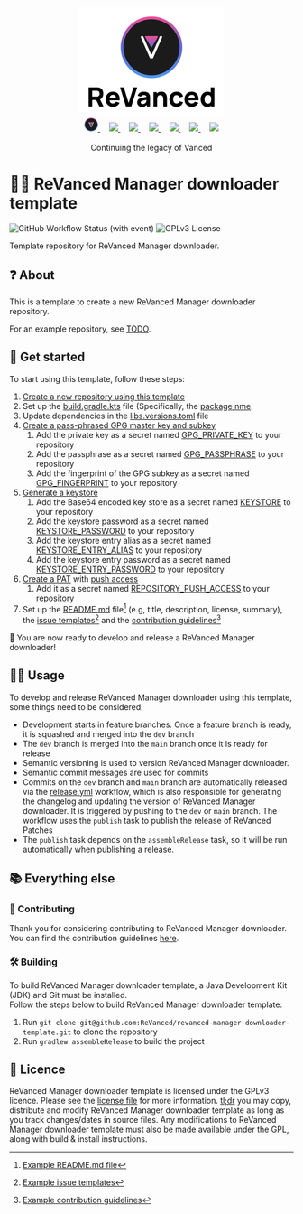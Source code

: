 <p align="center">
  <picture>
    <source
      width="256px"
      media="(prefers-color-scheme: dark)"
      srcset="assets/revanced-headline/revanced-headline-vertical-dark.svg"
    >
    <img 
      width="256px"
      src="assets/revanced-headline/revanced-headline-vertical-light.svg"
    >
  </picture>
  <br>
  <a href="https://revanced.app/">
     <picture>
         <source height="24px" media="(prefers-color-scheme: dark)" srcset="assets/revanced-logo/revanced-logo.svg" />
         <img height="24px" src="assets/revanced-logo/revanced-logo.svg" />
     </picture>
   </a>&nbsp;&nbsp;&nbsp;
   <a href="https://github.com/ReVanced">
       <picture>
           <source height="24px" media="(prefers-color-scheme: dark)" srcset="https://i.ibb.co/dMMmCrW/Git-Hub-Mark.png" />
           <img height="24px" src="https://i.ibb.co/9wV3HGF/Git-Hub-Mark-Light.png" />
       </picture>
   </a>&nbsp;&nbsp;&nbsp;
   <a href="http://revanced.app/discord">
       <picture>
           <source height="24px" media="(prefers-color-scheme: dark)" srcset="https://user-images.githubusercontent.com/13122796/178032563-d4e084b7-244e-4358-af50-26bde6dd4996.png" />
           <img height="24px" src="https://user-images.githubusercontent.com/13122796/178032563-d4e084b7-244e-4358-af50-26bde6dd4996.png" />
       </picture>
   </a>&nbsp;&nbsp;&nbsp;
   <a href="https://reddit.com/r/revancedapp">
       <picture>
           <source height="24px" media="(prefers-color-scheme: dark)" srcset="https://user-images.githubusercontent.com/13122796/178032351-9d9d5619-8ef7-470a-9eec-2744ece54553.png" />
           <img height="24px" src="https://user-images.githubusercontent.com/13122796/178032351-9d9d5619-8ef7-470a-9eec-2744ece54553.png" />
       </picture>
   </a>&nbsp;&nbsp;&nbsp;
   <a href="https://t.me/app_revanced">
      <picture>
         <source height="24px" media="(prefers-color-scheme: dark)" srcset="https://user-images.githubusercontent.com/13122796/178032213-faf25ab8-0bc3-4a94-a730-b524c96df124.png" />
         <img height="24px" src="https://user-images.githubusercontent.com/13122796/178032213-faf25ab8-0bc3-4a94-a730-b524c96df124.png" />
      </picture>
   </a>&nbsp;&nbsp;&nbsp;
   <a href="https://x.com/revancedapp">
      <picture>
         <source media="(prefers-color-scheme: dark)" srcset="https://user-images.githubusercontent.com/93124920/270180600-7c1b38bf-889b-4d68-bd5e-b9d86f91421a.png">
         <img height="24px" src="https://user-images.githubusercontent.com/93124920/270108715-d80743fa-b330-4809-b1e6-79fbdc60d09c.png" />
      </picture>
   </a>&nbsp;&nbsp;&nbsp;
   <a href="https://www.youtube.com/@ReVanced">
      <picture>
         <source height="24px" media="(prefers-color-scheme: dark)" srcset="https://user-images.githubusercontent.com/13122796/178032714-c51c7492-0666-44ac-99c2-f003a695ab50.png" />
         <img height="24px" src="https://user-images.githubusercontent.com/13122796/178032714-c51c7492-0666-44ac-99c2-f003a695ab50.png" />
     </picture>
   </a>
   <br>
   <br>
   Continuing the legacy of Vanced
</p>

# 👋🔌 ReVanced Manager downloader template

![GitHub Workflow Status (with event)](https://img.shields.io/github/actions/workflow/status/ReVanced/revanced-manager-downloader-template/release.yml)
![GPLv3 License](https://img.shields.io/badge/License-GPL%20v3-yellow.svg)

Template repository for ReVanced Manager downloader.

## ❓ About

This is a template to create a new ReVanced Manager downloader repository.  

For an example repository, see [TODO](https://github.com/revanced/revanced-manager).

##  🚀 Get started

To start using this template, follow these steps:

1. [Create a new repository using this template](https://github.com/new?template_name=revanced-manager-downloader-template&template_owner=ReVanced)
2. Set up the [build.gradle.kts](build.gradle.kts) file (Specifically, the [package nme](build.gradle.kts#L21).
3. Update dependencies in the [libs.versions.toml](gradle/libs.versions.toml) file
4. [Create a pass-phrased GPG master key and subkey](https://mikeross.xyz/create-gpg-key-pair-with-subkeys/)
   1. Add the private key as a secret named [GPG_PRIVATE_KEY](.github/workflows/release.yml#L49) to your repository
   2. Add the passphrase as a secret named [GPG_PASSPHRASE](.github/workflows/release.yml#L50) to your repository
   3. Add the fingerprint of the GPG subkey as a secret named [GPG_FINGERPRINT](.github/workflows/release.yml#L51)
   to your repository
5. [Generate a keystore](https://developer.android.com/studio/publish/app-signing#generate-key)
   1. Add the Base64 encoded key store as a secret named [KEYSTORE](.github/workflows/release.yml#L55) to your repository
   2. Add the keystore password as a secret named [KEYSTORE_PASSWORD](.github/workflows/release.yml#L60) to your repository
   3. Add the keystore entry alias as a secret named [KEYSTORE_ENTRY_ALIAS](.github/workflows/release.yml#L61) to your repository
   4. Add the keystore entry password as a secret named [KEYSTORE_ENTRY_PASSWORD](.github/workflows/release.yml#L62) to your repository
6. [Create a PAT](https://docs.github.com/en/authentication/keeping-your-account-and-data-secure/managing-your-personal-access-tokens)
with [push access](https://github.com/semantic-release/semantic-release/blob/master/docs/usage/ci-configuration.md#authentication)
   1. Add it as a secret named [REPOSITORY_PUSH_ACCESS](.github/workflows/release.yml#L59) to your repository
7. Set up the [README.md](README.md) file[^1] (e.g, title, description, license, summary),
the [issue templates](.github/ISSUE_TEMPLATE)[^2] and the [contribution guidelines](CONTRIBUTING.md)[^3]

🎉 You are now ready to develop and release a ReVanced Manager downloader!

[^1]: [Example README.md file](https://github.com/ReVanced/revanced-manager/blob/main/README.md)
[^2]: [Example issue templates](https://github.com/ReVanced/revanced-manager/tree/main/.github/ISSUE_TEMPLATE)
[^3]: [Example contribution guidelines](https://github.com/ReVanced/revanced-manager/blob/main/CONTRIBUTING.md)

## 🧑‍💻 Usage

To develop and release ReVanced Manager downloader using this template, some things need to be considered:

- Development starts in feature branches. Once a feature branch is ready, it is squashed and merged into the `dev` branch
- The `dev` branch is merged into the `main` branch once it is ready for release
- Semantic versioning is used to version ReVanced Manager downloader.
- Semantic commit messages are used for commits
- Commits on the `dev` branch and `main` branch are automatically released
via the [release.yml](.github/workflows/release.yml) workflow, which is also responsible for generating the changelog
and updating the version of ReVanced Manager downloader. It is triggered by pushing to the `dev` or `main` branch.
The workflow uses the `publish` task to publish the release of ReVanced Patches
- The `publish` task depends on the `assembleRelease` task, so it will be run automatically when publishing a release.

## 📚 Everything else

### 📙 Contributing

Thank you for considering contributing to ReVanced Manager downloader.  
You can find the contribution guidelines [here](CONTRIBUTING.md).

### 🛠️ Building

To build ReVanced Manager downloader template, a Java Development Kit (JDK) and Git must be installed.  
Follow the steps below to build ReVanced Manager downloader template:

1. Run `git clone git@github.com:ReVanced/revanced-manager-downloader-template.git` to clone the repository
2. Run `gradlew assembleRelease` to build the project

## 📜 Licence

ReVanced Manager downloader template is licensed under the GPLv3 licence.
Please see the [license file](LICENSE) for more information.
[tl;dr](https://www.tldrlegal.com/license/gnu-general-public-license-v3-gpl-3) you may copy, distribute
and modify ReVanced Manager downloader template as long as you track changes/dates in source files.
Any modifications to ReVanced Manager downloader template must also be made available under the GPL,
along with build & install instructions.
